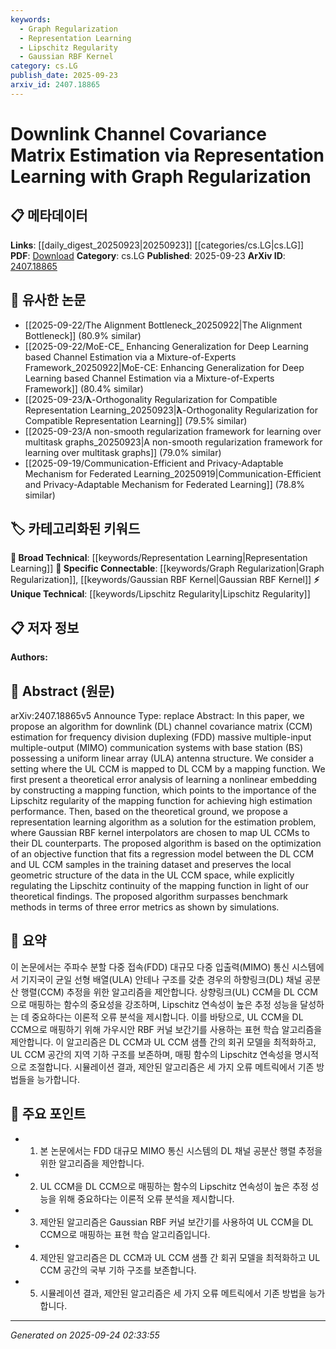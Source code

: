 ```yaml
---
keywords:
  - Graph Regularization
  - Representation Learning
  - Lipschitz Regularity
  - Gaussian RBF Kernel
category: cs.LG
publish_date: 2025-09-23
arxiv_id: 2407.18865
---
```


<!-- KEYWORD_LINKING_METADATA:
{
  "processed_timestamp": "2025-09-24T02:33:55.158856",
  "vocabulary_version": "1.0",
  "selected_keywords": [
    "Graph Regularization",
    "Representation Learning",
    "Lipschitz Regularity",
    "Gaussian RBF Kernel"
  ],
  "rejected_keywords": [],
  "similarity_scores": {
    "Graph Regularization": 0.82,
    "Representation Learning": 0.79,
    "Lipschitz Regularity": 0.77,
    "Gaussian RBF Kernel": 0.75
  },
  "extraction_method": "AI_prompt_based",
  "budget_applied": true,
  "candidates_json": {
    "candidates": [
      {
        "surface": "Graph Regularization",
        "canonical": "Graph Regularization",
        "aliases": [],
        "category": "specific_connectable",
        "rationale": "Graph regularization is crucial for maintaining the geometric structure in data, linking well with graph-based learning methods.",
        "novelty_score": 0.58,
        "connectivity_score": 0.85,
        "specificity_score": 0.78,
        "link_intent_score": 0.82
      },
      {
        "surface": "Representation Learning",
        "canonical": "Representation Learning",
        "aliases": [],
        "category": "broad_technical",
        "rationale": "Representation learning is a foundational concept in machine learning, connecting to various learning paradigms.",
        "novelty_score": 0.45,
        "connectivity_score": 0.88,
        "specificity_score": 0.65,
        "link_intent_score": 0.79
      },
      {
        "surface": "Lipschitz Regularity",
        "canonical": "Lipschitz Regularity",
        "aliases": [],
        "category": "unique_technical",
        "rationale": "Lipschitz regularity is a unique technical aspect of the mapping function, crucial for the algorithm's performance.",
        "novelty_score": 0.72,
        "connectivity_score": 0.67,
        "specificity_score": 0.82,
        "link_intent_score": 0.77
      },
      {
        "surface": "Gaussian RBF Kernel",
        "canonical": "Gaussian RBF Kernel",
        "aliases": [
          "Radial Basis Function Kernel"
        ],
        "category": "specific_connectable",
        "rationale": "The Gaussian RBF kernel is a common technique in machine learning, facilitating connections to kernel-based methods.",
        "novelty_score": 0.55,
        "connectivity_score": 0.79,
        "specificity_score": 0.76,
        "link_intent_score": 0.75
      }
    ],
    "ban_list_suggestions": [
      "frequency division duplexing",
      "massive multiple-input multiple-output",
      "uniform linear array"
    ]
  },
  "decisions": [
    {
      "candidate_surface": "Graph Regularization",
      "resolved_canonical": "Graph Regularization",
      "decision": "linked",
      "scores": {
        "novelty": 0.58,
        "connectivity": 0.85,
        "specificity": 0.78,
        "link_intent": 0.82
      }
    },
    {
      "candidate_surface": "Representation Learning",
      "resolved_canonical": "Representation Learning",
      "decision": "linked",
      "scores": {
        "novelty": 0.45,
        "connectivity": 0.88,
        "specificity": 0.65,
        "link_intent": 0.79
      }
    },
    {
      "candidate_surface": "Lipschitz Regularity",
      "resolved_canonical": "Lipschitz Regularity",
      "decision": "linked",
      "scores": {
        "novelty": 0.72,
        "connectivity": 0.67,
        "specificity": 0.82,
        "link_intent": 0.77
      }
    },
    {
      "candidate_surface": "Gaussian RBF Kernel",
      "resolved_canonical": "Gaussian RBF Kernel",
      "decision": "linked",
      "scores": {
        "novelty": 0.55,
        "connectivity": 0.79,
        "specificity": 0.76,
        "link_intent": 0.75
      }
    }
  ]
}
-->

# Downlink Channel Covariance Matrix Estimation via Representation Learning with Graph Regularization

## 📋 메타데이터

**Links**: [[daily_digest_20250923|20250923]] [[categories/cs.LG|cs.LG]]
**PDF**: [Download](https://arxiv.org/pdf/2407.18865.pdf)
**Category**: cs.LG
**Published**: 2025-09-23
**ArXiv ID**: [2407.18865](https://arxiv.org/abs/2407.18865)

## 🔗 유사한 논문
- [[2025-09-22/The Alignment Bottleneck_20250922|The Alignment Bottleneck]] (80.9% similar)
- [[2025-09-22/MoE-CE_ Enhancing Generalization for Deep Learning based Channel Estimation via a Mixture-of-Experts Framework_20250922|MoE-CE: Enhancing Generalization for Deep Learning based Channel Estimation via a Mixture-of-Experts Framework]] (80.4% similar)
- [[2025-09-23/$\boldsymbol{\lambda}$-Orthogonality Regularization for Compatible Representation Learning_20250923|$\boldsymbol{\lambda}$-Orthogonality Regularization for Compatible Representation Learning]] (79.5% similar)
- [[2025-09-23/A non-smooth regularization framework for learning over multitask graphs_20250923|A non-smooth regularization framework for learning over multitask graphs]] (79.0% similar)
- [[2025-09-19/Communication-Efficient and Privacy-Adaptable Mechanism for Federated Learning_20250919|Communication-Efficient and Privacy-Adaptable Mechanism for Federated Learning]] (78.8% similar)

## 🏷️ 카테고리화된 키워드
**🧠 Broad Technical**: [[keywords/Representation Learning|Representation Learning]]
**🔗 Specific Connectable**: [[keywords/Graph Regularization|Graph Regularization]], [[keywords/Gaussian RBF Kernel|Gaussian RBF Kernel]]
**⚡ Unique Technical**: [[keywords/Lipschitz Regularity|Lipschitz Regularity]]

## 📋 저자 정보

**Authors:** 

## 📄 Abstract (원문)

arXiv:2407.18865v5 Announce Type: replace 
Abstract: In this paper, we propose an algorithm for downlink (DL) channel covariance matrix (CCM) estimation for frequency division duplexing (FDD) massive multiple-input multiple-output (MIMO) communication systems with base station (BS) possessing a uniform linear array (ULA) antenna structure. We consider a setting where the UL CCM is mapped to DL CCM by a mapping function. We first present a theoretical error analysis of learning a nonlinear embedding by constructing a mapping function, which points to the importance of the Lipschitz regularity of the mapping function for achieving high estimation performance. Then, based on the theoretical ground, we propose a representation learning algorithm as a solution for the estimation problem, where Gaussian RBF kernel interpolators are chosen to map UL CCMs to their DL counterparts. The proposed algorithm is based on the optimization of an objective function that fits a regression model between the DL CCM and UL CCM samples in the training dataset and preserves the local geometric structure of the data in the UL CCM space, while explicitly regulating the Lipschitz continuity of the mapping function in light of our theoretical findings. The proposed algorithm surpasses benchmark methods in terms of three error metrics as shown by simulations.

## 📝 요약

이 논문에서는 주파수 분할 다중 접속(FDD) 대규모 다중 입출력(MIMO) 통신 시스템에서 기지국이 균일 선형 배열(ULA) 안테나 구조를 갖춘 경우의 하향링크(DL) 채널 공분산 행렬(CCM) 추정을 위한 알고리즘을 제안합니다. 상향링크(UL) CCM을 DL CCM으로 매핑하는 함수의 중요성을 강조하며, Lipschitz 연속성이 높은 추정 성능을 달성하는 데 중요하다는 이론적 오류 분석을 제시합니다. 이를 바탕으로, UL CCM을 DL CCM으로 매핑하기 위해 가우시안 RBF 커널 보간기를 사용하는 표현 학습 알고리즘을 제안합니다. 이 알고리즘은 DL CCM과 UL CCM 샘플 간의 회귀 모델을 최적화하고, UL CCM 공간의 지역 기하 구조를 보존하며, 매핑 함수의 Lipschitz 연속성을 명시적으로 조절합니다. 시뮬레이션 결과, 제안된 알고리즘은 세 가지 오류 메트릭에서 기존 방법들을 능가합니다.

## 🎯 주요 포인트

- 1. 본 논문에서는 FDD 대규모 MIMO 통신 시스템의 DL 채널 공분산 행렬 추정을 위한 알고리즘을 제안합니다.
- 2. UL CCM을 DL CCM으로 매핑하는 함수의 Lipschitz 연속성이 높은 추정 성능을 위해 중요하다는 이론적 오류 분석을 제시합니다.
- 3. 제안된 알고리즘은 Gaussian RBF 커널 보간기를 사용하여 UL CCM을 DL CCM으로 매핑하는 표현 학습 알고리즘입니다.
- 4. 제안된 알고리즘은 DL CCM과 UL CCM 샘플 간 회귀 모델을 최적화하고 UL CCM 공간의 국부 기하 구조를 보존합니다.
- 5. 시뮬레이션 결과, 제안된 알고리즘은 세 가지 오류 메트릭에서 기존 방법을 능가합니다.


---

*Generated on 2025-09-24 02:33:55*